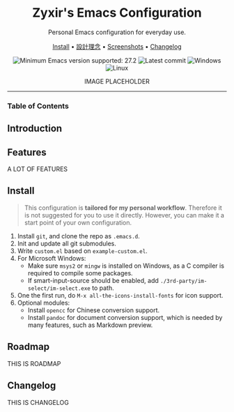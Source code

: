 <div align="center">

# Zyxir's Emacs Configuration

Personal Emacs configuration for everyday use.

[Install] • [設計理念] • [Screenshots] • [Changelog]

[Install]: #install
[設計理念]: abc
[Screenshots]: abc
[Changelog]: abc

![Minimum Emacs version supported: 27.2](https://img.shields.io/badge/Emacs-27.2+-blueviolet.svg?style=flat-square&logo=GNU%20Emacs&logoColor=white)
![Latest commit](https://img.shields.io/github/last-commit/zyxir/dot-emacs/develop?style=flat-square)
![Windows](https://img.shields.io/badge/-Windows-lightblue?logo=windows&style=flat&logoColor=blue)
![Linux](https://img.shields.io/badge/-Linux-fcc624?logo=linux&style=flat&logoColor=black)

IMAGE PLACEHOLDER

</div>

<hr>

### Table of Contents

## Introduction

## Features

A LOT OF FEATURES

## Install

> This configuration is **tailored for my personal workflow**. Therefore it is not suggested for you to use it directly. However, you can make it a start point of your own configuration.

1. Install `git`, and clone the repo as `.emacs.d`.
2. Init and update all git submodules.
3. Write `custom.el` based on `example-custom.el`.
4. For Microsoft Windows:
   - Make sure `msys2` or `mingw` is installed on Windows, as a C compiler is required to compile some packages.
   - If smart-input-source should be enabled, add `./3rd-party/im-select/im-select.exe` to path.
5. One the first run, do `M-x all-the-icons-install-fonts` for icon support.
6. Optional modules:
   - Install `opencc` for Chinese conversion support.
   - Install `pandoc` for document conversion support, which is needed by many features, such as Markdown preview.

## Roadmap

THIS IS ROADMAP

## Changelog

THIS IS CHANGELOG
